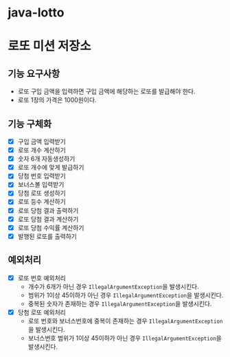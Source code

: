 # java-lotto
# 로또 미션 저장소
## 기능 요구사항
- 로또 구입 금액을 입력하면 구입 금액에 해당하는 로또를 발급해야 한다.
- 로또 1장의 가격은 1000원이다.

## 기능 구체화
- [x] 구입 금액 입력받기
- [x] 로또 개수 계산하기
- [x] 숫자 6개 자동생성하기 
- [x] 로또 개수에 맞게 발급하기
- [x] 당첨 번호 입력받기
- [x] 보너스볼 입력받기
- [x] 당첨 로또 생성하기
- [x] 로또 등수 계산하기
- [x] 로또 당첨 결과 출력하기
- [x] 로또 당첨 결과 계산하기
- [x] 로또 당첨 수익률 계산하기
- [x] 발행된 로또를 출력하기

## 예외처리
- [x] 로또 번호 예외처리
  - 개수가 6개가 아닌 경우 `IllegalArgumentException`을 발생시킨다.
  - 범위가 1이상 45이하가 아닌 경우 `IllegalArgumentException`을 발생시킨다.
  - 중복된 숫자가 존재하는 경우 `IllegalArgumentException`을 발생시킨다.
- [x] 당첨 로또 예외처리
  - 로또 번호와 보너스번호에 중복이 존재하는 경우 `IllegalArgumentException`을 발생시킨다.
  - 보너스번호 범위가 1이상 45이하가 아닌 경우 `IllegalArgumentException`을 발생시킨다.

